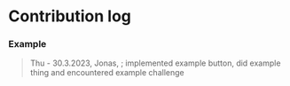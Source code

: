 # Contribution log

### Example
> Thu - 30.3.2023, Jonas, <issue link>; implemented example button, did example thing and encountered example challenge
